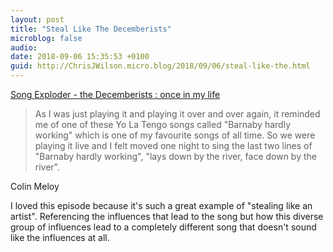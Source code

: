 ```yaml
---
layout: post
title: "Steal Like The Decemberists"
microblog: false
audio: 
date: 2018-09-06 15:35:53 +0100
guid: http://ChrisJWilson.micro.blog/2018/09/06/steal-like-the.html
---
```

[Song Exploder - the Decemberists : once in my life](https://pca.st/episode/f0742c5d-ba50-4313-a2bf-ebe6271b3ade)

> As I was just playing it and playing it over and over again, it reminded me of one of these Yo La Tengo songs called "Barnaby hardly working" which is one of my favourite songs of all time. So we were playing it live and I felt moved one night to sing the last two lines of "Barnaby hardly working", "lays down by the river, face down by the river". 

Colin Meloy 

I loved this episode because it's such a great example of "stealing like an artist". Referencing the influences that lead to the song but how this diverse group of influences lead to a completely different song that doesn't sound like the influences at all. 


